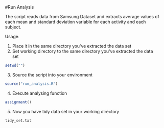 #Run Analysis

The script reads data from Samsung Dataset and extracts average values of each mean and standard deviation variable for each activity and each subject.

Usage:
1. Place it in the same directory you've extracted the data set
2. Set working directory to the same directory you've extracted the data set
```r
setwd("")
```
3. Source the script into your environment
```r
source("run_analysis.R")
```
4. Execute analysing function
```r
assignment()
```
5. Now you have tidy data set in your working directory
```
tidy_set.txt
```
